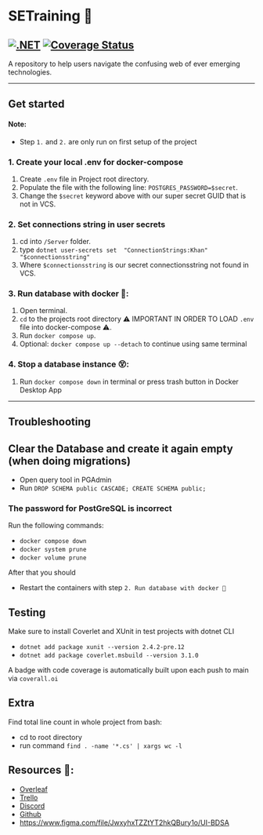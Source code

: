 

# SETraining 🏃
[![.NET](https://github.com/MLFlexer/SETraining/actions/workflows/dotnet.yml/badge.svg?branch=main)](https://github.com/MLFlexer/SETraining/actions/workflows/dotnet.yml) [![Coverage Status](https://coveralls.io/repos/github/MLFlexer/SETraining/badge.svg?branch=new_ui)](https://coveralls.io/github/MLFlexer/SETraining?branch=new_ui)
---------

A repository to help users navigate the confusing web of ever emerging technologies.

________
## Get started

#### Note:
- Step `1.` and `2.` are only run on first setup of the project

### 1. Create your local .env for docker-compose
1. Create `.env` file in Project root directory.
2. Populate the file with the following line: `POSTGRES_PASSWORD=$secret`.
3. Change the `$secret` keyword above with our super secret GUID that is not in VCS.

### 2. Set connections string in user secrets 
1. cd into `/Server` folder.
2. type `dotnet user-secrets set  "ConnectionStrings:Khan" "$connectionsstring" `
3. Where `$connectionsstring` is our secret connectionsstring not found in VCS.

### 3. Run database with docker 🐳:
1. Open terminal.
2. `cd` to the projects root directory ⚠️ IMPORTANT IN ORDER TO LOAD `.env` file into docker-compose ⚠️.
3. Run `docker compose up`.
4. Optional: `docker compose up --detach` to continue using same terminal

### 4. Stop a database instance 😵:
1. Run `docker compose down` in terminal or press trash button in Docker Desktop App
_____

## Troubleshooting

## Clear the Database and create it again empty (when doing migrations)
- Open query tool in PGAdmin
- Run `DROP SCHEMA public CASCADE;
CREATE SCHEMA public;`

### The password for PostGreSQL is incorrect
Run the following commands:
- `docker compose down`
- `docker system prune`
- `docker volume prune`

After that you should 
- Restart the containers with step `2. Run database with docker 🐳`


## Testing

Make sure to install Coverlet and XUnit in test projects with dotnet CLI
- `dotnet add package xunit --version 2.4.2-pre.12`
- `dotnet add package coverlet.msbuild --version 3.1.0`

A badge with code coverage is automatically built upon each push to main via `coverall.oi`

## Extra 
Find total line count in whole project from bash:
- cd to root directory 
- run command `find . -name '*.cs' | xargs wc -l`

## Resources 🔗:
- [Overleaf](https://www.overleaf.com/9249462866zsfhsbjmvxmg)
- [Trello](https://trello.com/invite/b/C1tRzypF/1aef96c54dce7720d977a2b082b4ba0e/bdsa-project)
- [Discord](https://discord.gg/vGYScYvGRj)
- [Github](https://github.com/MLFlexer/BDSAProject)
- https://www.figma.com/file/JwxyhxTZZtYT2hkQBury1o/UI-BDSA
